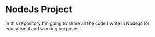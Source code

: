 # NodeJs Project
In this repository I'm going to share all the code I write in Node.js for educational and working purposes. 
